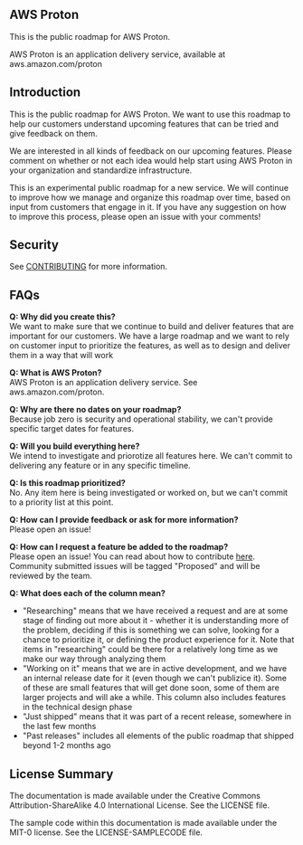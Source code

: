 ## AWS Proton

This is the public roadmap for AWS Proton.

AWS Proton is an application delivery service, available at aws.amazon.com/proton


## Introduction

This is the public roadmap for AWS Proton. We want to use this roadmap to help our customers understand upcoming features that can be tried and give feedback on them.

We are interested in all kinds of feedback on our upcoming features. Please comment on whether or not each idea would help start using AWS Proton in your organization and standardize infrastructure.

This is an experimental public roadmap for a new service. We will continue to improve how we manage and organize this roadmap over time, based on input from customers that engage in it. If you have any suggestion on how to improve this process, please open an issue with your comments!


## Security

See [CONTRIBUTING](CONTRIBUTING.md#security-issue-notifications) for more information.


## FAQs
**Q: Why did you create this?**  
We want to make sure that we continue to build and deliver features that are important for our customers. We have a large roadmap and we want to rely on customer input to prioritize the features, as well as to design and deliver them in a way that will work

**Q: What is AWS Proton?**  
AWS Proton is an application delivery service. See aws.amazon.com/proton.

**Q: Why are there no dates on your roadmap?**  
Because job zero is security and operational stability, we can't provide specific target dates for features.

**Q: Will you build everything here?**  
We intend to investigate and priorotize all features here. We can't commit to delivering any feature or in any specific timeline.

**Q: Is this roadmap prioritized?**  
No. Any item here is being investigated or worked on, but we can't commit to a priority list at this point.

**Q: How can I provide feedback or ask for more information?**  
Please open an issue!

**Q: How can I request a feature be added to the roadmap?**  
Please open an issue!  You can read about how to contribute [here](/CONTRIBUTING.md). Community submitted issues will be tagged "Proposed" and will be reviewed by the team.

**Q: What does each of the column mean?**
* "Researching" means that we have received a request and are at some stage of finding out more about it - whether it is understanding more of the problem, deciding if this is something we can solve, looking for a chance to prioritize it, or defining the product experience for it. Note that items in "researching" could be there for a relatively long time as we make our way through analyzing them
* "Working on it" means that we are in active development, and we have an internal release date for it (even though we can't publizice it). Some of these are small features that will get done soon, some of them are larger projects and will ake a while. This column also includes features in the technical design phase
* "Just shipped" means that it was part of a recent release, somewhere in the last few months
* "Past releases" includes all elements of the public roadmap that shipped beyond 1-2 months ago


## License Summary

The documentation is made available under the Creative Commons Attribution-ShareAlike 4.0 International License. See the LICENSE file.

The sample code within this documentation is made available under the MIT-0 license. See the LICENSE-SAMPLECODE file.
